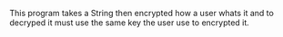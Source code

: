 This program takes a String then encrypted how  a user whats it and to decryped it must use the same key the user use to encrypted it.
